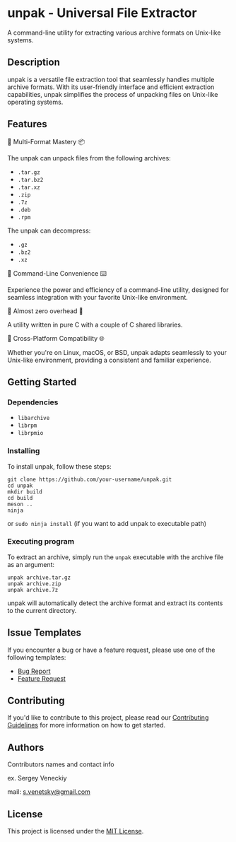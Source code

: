 # unpak - Universal File Extractor

A command-line utility for extracting various archive formats on Unix-like systems.

## Description

unpak is a versatile file extraction tool that seamlessly handles multiple archive formats. With its user-friendly interface and efficient extraction capabilities, unpak simplifies the process of unpacking files on Unix-like operating systems.

## Features
🌋 Multi-Format Mastery 📦

The unpak can unpack files from the following archives:
- `.tar.gz`   
- `.tar.bz2`   
- `.tar.xz`   
- `.zip`
- `.7z` 
- `.deb`
- `.rpm`

The unpak can decompress:
- `.gz`   
- `.bz2`   
- `.xz`   


🌋 Command-Line Convenience ⌨️

Experience the power and efficiency of a command-line utility, designed for seamless integration with your favorite Unix-like environment.  

🌋 Almost zero overhead 🦾  

A utility written in pure C with a couple of C shared libraries.

🌋 Cross-Platform Compatibility 🌐

Whether you're on Linux, macOS, or BSD, unpak adapts seamlessly to your Unix-like environment, providing a consistent and familiar experience.

## Getting Started

### Dependencies
- `libarchive`
- `librpm`  
- `librpmio`

### Installing
To install unpak, follow these steps:
```
git clone https://github.com/your-username/unpak.git
cd unpak
mkdir build
cd build
meson ..
ninja
```
or 
```sudo ninja install``` (if you want to add unpak to executable path)



### Executing program
To extract an archive, simply run the `unpak` executable with the archive file as an argument:

```  
unpak archive.tar.gz
unpak archive.zip
unpak archive.7z  
```

unpak will automatically detect the archive format and extract its contents to the current directory.

## Issue Templates
If you encounter a bug or have a feature request, please use one of the following templates:

- [Bug Report](.github/ISSUE_TEMPLATE/bug_report.md)
- [Feature Request](.github/ISSUE_TEMPLATE/feature_request.md)

## Contributing

If you'd like to contribute to this project, please read our [Contributing Guidelines](CONTRIBUTING.md) for more information on how to get started.

## Authors
Contributors names and contact info

ex. Sergey Veneckiy 

mail: s.venetsky@gmail.com


## License
This project is licensed under the [MIT License](LICENSE).
